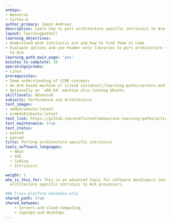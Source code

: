 ```yaml
---
armips:
- Neoverse
- Cortex-A
author_primary: Jason Andrews
description: Learn how to port architecture specific intrinsics to Arm processors.
layout: learningpathall
learning_objectives:
- Understand what intrinsics are and how to find them in code
- Evaluate options and use header-only libraries to port architecture specific intrinics
  to Arm
learning_path_main_page: 'yes'
minutes_to_complete: 30
operatingsystems:
- Linux
prerequisites:
- Some understanding of SIMD concepts
- An Arm based machine or [cloud instance](/learning-paths/servers-and-cloud-computing/csp/) running Ubuntu Linux.
- Optionally an `x86_64` machine also running Ubuntu.
skilllevels: Advanced
subjects: Performance and Architecture
test_images:
- amd64/ubuntu:latest
- arm64v8/ubuntu:latest
test_link: https://github.com/armflorentlebeau/arm-learning-paths/actions/runs/4312122327
test_maintenance: true
test_status:
- passed
- passed
title: Porting architecture specific intrinsics
tools_software_languages:
  - Neon
  - SVE
  - Coding
  - Intrinsics

weight: 1
who_is_this_for: This is an advanced topic for software developers interested in porting
  architecture specific intrinics to Arm processors.

### Cross-platform metadata only
shared_path: true
shared_between:
    - servers-and-cloud-computing
    - laptops-and-desktops
---
```

